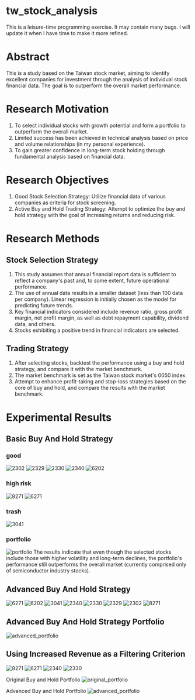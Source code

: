 # tw_stock_analysis

This is a leisure-time programming exercise. It may contain many bugs. I will update it when I have time to make it more refined.

# Abstract
This is a study based on the Taiwan stock market, aiming to identify excellent companies for investment through the analysis of individual stock financial data. The goal is to outperform the overall market performance.

# Research Motivation

1. To select individual stocks with growth potential and form a portfolio to outperform the overall market.
2. Limited success has been achieved in technical analysis based on price and volume relationships (in my personal experience).
3. To gain greater confidence in long-term stock holding through fundamental analysis based on financial data.

# Research Objectives

1. Good Stock Selection Strategy: Utilize financial data of various companies as criteria for stock screening.
2. Active Buy and Hold Trading Strategy: Attempt to optimize the buy and hold strategy with the goal of increasing returns and reducing risk.

# Research Methods

## Stock Selection Strategy

1. This study assumes that annual financial report data is sufficient to reflect a company's past and, to some extent, future operational performance.
2. The use of annual data results in a smaller dataset (less than 100 data per company). Linear regression is initially chosen as the model for predicting future trends.
3. Key financial indicators considered include revenue ratio, gross profit margin, net profit margin, as well as debt repayment capability, dividend data, and others.
4. Stocks exhibiting a positive trend in financial indicators are selected.

## Trading Strategy

1. After selecting stocks, backtest the performance using a buy and hold strategy, and compare it with the market benchmark.
2. The market benchmark is set as the Taiwan stock market's 0050 index.
3. Attempt to enhance profit-taking and stop-loss strategies based on the core of buy and hold, and compare the results with the market benchmark.

# Experimental Results 

## Basic Buy And Hold Strategy
### good
![2302](https://github.com/bffdhw/tw_stock_analysis/assets/34659552/963bfd51-025b-4bfc-8fa6-baf30c5be746)
![2329](https://github.com/bffdhw/tw_stock_analysis/assets/34659552/97774f6a-e2ac-406d-955f-8cfb6cbfadfc)
![2330](https://github.com/bffdhw/tw_stock_analysis/assets/34659552/eed6bf13-05b3-482f-8562-605fda7619ac)
![2340](https://github.com/bffdhw/tw_stock_analysis/assets/34659552/2d38d650-9ef8-4f4d-ace6-683fd66621b9)
![6202](https://github.com/bffdhw/tw_stock_analysis/assets/34659552/9cf125b2-e56f-4824-bea2-419ad67106d3)

### high risk
![8271](https://github.com/bffdhw/tw_stock_analysis/assets/34659552/04e15028-1bd6-48b2-91d7-f1ca49813209)
![6271](https://github.com/bffdhw/tw_stock_analysis/assets/34659552/e05767d6-689f-4d5a-8193-efc1b1f3911f)

### trash
![3041](https://github.com/bffdhw/tw_stock_analysis/assets/34659552/8e5a0b75-c39a-4c9c-bf34-2b4e0869870c)

### portfolio
![portfolio](https://github.com/bffdhw/tw_stock_analysis/assets/34659552/5ead418d-b5ee-4ed0-934f-9d36fd59530a)
The results indicate that even though the selected stocks include those with higher volatility and long-term declines, the portfolio's performance still outperforms the overall market (currently comprised only of semiconductor industry stocks).



## Advanced Buy And Hold Strategy
![6271](https://github.com/bffdhw/tw_stock_analysis/assets/34659552/481a3f8a-df8a-4176-be49-8d02d7d71e33)
![6202](https://github.com/bffdhw/tw_stock_analysis/assets/34659552/35d488f4-fb8b-4d1c-b2ed-74244146a447)
![3041](https://github.com/bffdhw/tw_stock_analysis/assets/34659552/24043e03-a6e1-4991-842f-5b128627d91b)
![2340](https://github.com/bffdhw/tw_stock_analysis/assets/34659552/f2533bf5-a397-473a-8f9d-00f47d8a0c1a)
![2330](https://github.com/bffdhw/tw_stock_analysis/assets/34659552/a6568f25-2cb1-409a-aa34-d421dab87daf)
![2329](https://github.com/bffdhw/tw_stock_analysis/assets/34659552/afcd9cbd-f26e-47c4-9701-91f3d34b85a8)
![2302](https://github.com/bffdhw/tw_stock_analysis/assets/34659552/12e84877-83ae-461b-9f51-6edf1a7c0665)
![8271](https://github.com/bffdhw/tw_stock_analysis/assets/34659552/273ca709-6e2c-4ad6-abc2-3904c333cf1f)


## Advanced Buy And Hold Strategy Portfolio
![advanced_portfolio](https://github.com/bffdhw/tw_stock_analysis/assets/34659552/333ded73-0866-43bc-926c-bc454167787c)


## Using Increased Revenue as a Filtering Criterion
![8271](https://github.com/bffdhw/tw_stock_analysis/assets/34659552/32018c75-644c-45d1-b84a-5dd27659292d)
![6271](https://github.com/bffdhw/tw_stock_analysis/assets/34659552/766ec7c5-cf2c-4d0b-8be3-f380554402b8)
![2340](https://github.com/bffdhw/tw_stock_analysis/assets/34659552/fcf20610-99b9-4fbe-9ebc-d607b47bd8b4)
![2330](https://github.com/bffdhw/tw_stock_analysis/assets/34659552/692af939-99bc-41ea-b755-fa25cc263980)

Original Buy and Hold Portfolio
![original_portfolio](https://github.com/bffdhw/tw_stock_analysis/assets/34659552/b1245c96-cdf3-48b1-94f9-e4944240684b)

Advanced Buy and Hold Portfolio
![advanced_portfolio](https://github.com/bffdhw/tw_stock_analysis/assets/34659552/fec1bd6c-c97e-4502-89de-8e92eb9e9056)



